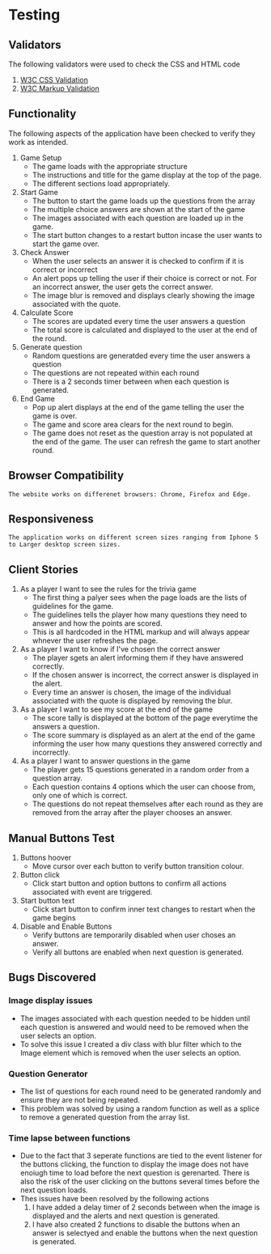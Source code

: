 # Testing
## Validators
The following validators were used to check the CSS and HTML code
1. [W3C CSS Validation](https://jigsaw.w3.org/css-validator/)
2. [W3C Markup Validation](https://validator.w3.org/)
## Functionality
The following aspects of the application have been checked to verify they work as intended. 
1. Game Setup
    * The game loads with the appropriate structure 
    * The instructions and title for the game display at the top of the page.
    * The different sections load appropriately. 
2. Start Game
    * The button to start the game loads up the questions from the array 
    * The multiple choice answers are shown at the start of the game 
    * The images associated with each question are loaded up in the game.
    * The start button changes to a restart button incase the user wants to start the game over.
3. Check Answer
    * When the user selects an answer it is checked to confirm if it is correct or incorrect
    * An alert pops up telling the user if their choice is correct or not. For an incorrect answer, the user gets the correct answer. 
    * The image blur is removed and displays clearly showing the image associated with the quote.
4. Calculate Score
    * The scores are updated every time the user answers a question
    * The total score is calculated and displayed to the user at the end of the round.  
5. Generate question
    * Random questions are generatded every time the user answers a question
    * The questions are not repeated within each round
    * There is a 2 seconds timer between when each question is generated. 
6. End Game
    * Pop up alert displays at the end of the game telling the user the game is over.
    * The game and score area clears for the next round to begin. 
    * The game does not reset as the question array is not populated at the end of the game. The user can refresh the game to start another round. 
## Browser Compatibility
    The website works on differenet browsers: Chrome, Firefox and Edge.
## Responsiveness
    The application works on different screen sizes ranging from Iphone 5 to Larger desktop screen sizes. 
## Client Stories
1. As a player I want to see the rules for the trivia game
    * The first thing a palyer sees when the page loads are the lists of guidelines for the game.
    * The guidelines tells the player how many questions they need to answer and how the points are scored.
    * This is all hardcoded in the HTML markup and will always appear whnever the user refreshes the page. 
2. As a player I want to know if I've chosen the correct answer
    * The player sgets an alert informing them if they have answered correctly.
    * If the chosen answer is incorrect, the correct answer is displayed in the alert.
    * Every time an answer is chosen, the image of the individual associated with the quote is displayed by removing the blur. 
3. As a player I want to see my score at the end of the game
    * The score tally is displayed at the bottom of the page everytime the answers a question.
    * The score summary is displayed as an alert at the end of the game informing the user how many questions they answered correctly and incorrectly. 
4. As a player I want to answer questions in the game
    * The player gets 15 questions generated in a random order from a question array. 
    * Each question contains 4 options which the user can choose from, only one of which is correct.
    * The questions do not repeat themselves after each round as they are removed from the array after the player chooses an answer.
## Manual Buttons Test
1. Buttons hoover
    * Move cursor over each button to verify button transition colour.
2. Button click
    * Click start button and option buttons to confirm all actions associated with event are triggered.
3. Start button text
    * Click start button to confirm inner text changes to restart when the game begins
4. Disable and Enable Buttons
    * Verify buttons are temporarily disabled when user choses an answer.
    * Verify all buttons are enabled when next question is generated. 

## Bugs Discovered
### Image display issues
* The images associated with each question needed to be hidden until each question is answered and would need to be removed when the user selects an option.
* To solve this issue I created a div class with blur filter which to the Image element which is removed when the user selects an option.

### Question Generator
* The list of questions for each round need to be generated randomly and ensure they are not being repeated. 
* This problem was solved by using a random function as well as a splice to remove a generated question from the array list.

### Time lapse between functions
* Due to the fact that 3 seperate functions are tied to the event listener for the buttons clicking, the function to display the image does not have enoiugh time to load before the next question is gerenarted. There is also the risk of the user clicking on the buttons several times before the next question loads.
* Thes issues have been resolved by the following actions
  1. I have added a delay timer of 2 seconds between when the image is displayed and the alerts and next question is generated. 
  2. I have also created 2 functions to disable the buttons when an answer is selectyed and enable the buttons when the next question is generated. 

